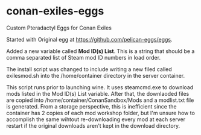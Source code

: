 # conan-exiles-eggs
Custom Pteradactyl Eggs for Conan Exiles

Started with Original egg at https://github.com/pelican-eggs/eggs.

Added a new variable called **Mod ID(s) List**.
This is a string that should be a comma separated list of Steam mod ID numbers in load order.

The install script was changed to include writing a new filed called exilesmod.sh into the /home/container directory in the server container.

This script runs prior to launching wine. It uses steamcmd.exe to download mods listed in the Mod ID(s) List variable. After that, the downlaoded files are copied into /home/container/ConanSandbox/Mods and a modlist.txt file is generated. From a storage perspective, this is inefficient since the container has 2 copies of each mod workshop folder, but I'm unsure how to accomplish the same wihtout re-downloading every mod at each server restart if the original downloads aren't kept in the download directory.
